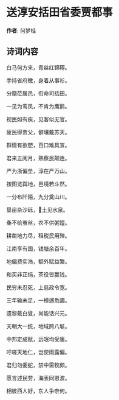 # 送淳安括田省委贾都事

**作者**: 何梦桂

## 诗词内容

白马何方来，青丝红锦鞯。

手持省府檄，身着从事衫。

分麾莅属邑，衔命司括田。

一见为鸾凤，不肯为鹰鹯。

视民如有疾，见客似无官。

疲民得贾父，僻壤戴苏天。

群情有欲愬，百口难具宣。

君来五阅月，熟察民颠连。

严为浙偏垒，淳在严万山。

按图览舆地，邑境若斗然。

一分布阡陌，九分奠山川。

垦亩杂沙砾，𣃁土见水泉。

桑不给茧丝，农不供粥𫗴。

耕凿地力尽，租税民用殚。

江南享有国，钱塘余百年。

地偏费实浩，额外赋益繁。

和买非正绢，茶役皆赢钱。

民穷未忍死，上慈政令宽。

三年输未足，一榜逋悉蠲。

遗黎戴白叟，尚能话兴元。

天朝大一统，地域跨八埏。

中邦定成赋，远氓均受廛。

吁嗟天地仁，岂使雨露偏。

君归勿委蛇，禁中需牧颇。

愿言述民劳，海表同恩波。

相彼西人好，东人争奈何。

